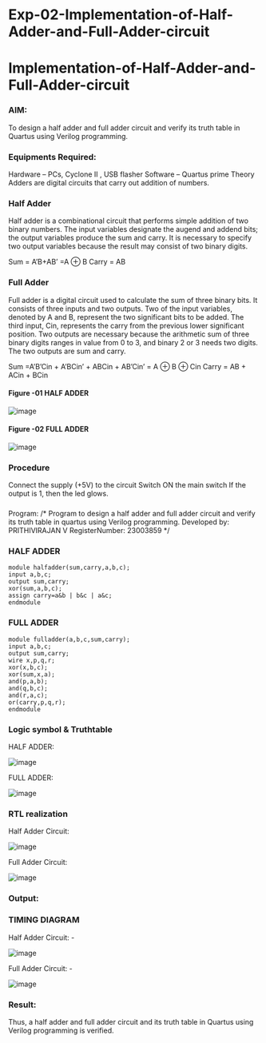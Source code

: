 # Exp-02-Implementation-of-Half-Adder-and-Full-Adder-circuit

# Implementation-of-Half-Adder-and-Full-Adder-circuit
### AIM:
To design a half adder and full adder circuit and verify its truth table in Quartus using Verilog programming.

### Equipments Required:
Hardware – PCs, Cyclone II , USB flasher
Software – Quartus prime
Theory
Adders are digital circuits that carry out addition of numbers.

### Half Adder
Half adder is a combinational circuit that performs simple addition of two binary numbers. The input variables designate the augend and addend bits; the output variables produce the sum and carry. It is necessary to specify two output variables because the result may consist of two binary digits.

Sum = A’B+AB’ =A ⊕ B Carry = AB

### Full Adder
Full adder is a digital circuit used to calculate the sum of three binary bits. It consists of three inputs and two outputs. Two of the input variables, denoted by A and B, represent the two significant bits to be added. The third input, Cin, represents the carry from the previous lower significant position. Two outputs are necessary because the arithmetic sum of three binary digits ranges in value from 0 to 3, and binary 2 or 3 needs two digits. The two outputs are sum and carry.

Sum =A’B’Cin + A’BCin’ + ABCin + AB’Cin’ = A ⊕ B ⊕ Cin Carry = AB + ACin + BCin

#### Figure -01 HALF ADDER 
![image](https://user-images.githubusercontent.com/36288975/163552156-a13e5a56-c638-4110-97d9-8896907c8d25.png)

#### Figure -02 FULL ADDER 

![image](https://user-images.githubusercontent.com/36288975/163552057-b3547877-6d07-45b4-b7e0-bcfebfad9e1d.png)

### Procedure

Connect the supply (+5V) to the circuit
Switch ON the main switch
If the output is 1, then the led glows.
### 
Program:
/*
Program to design a half adder and full adder circuit and verify its truth table in quartus using Verilog programming.
Developed by: PRITHIVIRAJAN V
RegisterNumber: 23003859
*/
### HALF ADDER
~~~
module halfadder(sum,carry,a,b,c);
input a,b,c;
output sum,carry;
xor(sum,a,b,c);
assign carry=a&b | b&c | a&c;
endmodule
~~~

### FULL ADDER
~~~
module fulladder(a,b,c,sum,carry);
input a,b,c;
output sum,carry;
wire x,p,q,r;
xor(x,b,c);
xor(sum,x,a);
and(p,a,b);
and(q,b,c);
and(r,a,c);
or(carry,p,q,r);
endmodule
~~~

### Logic symbol & Truthtable
HALF ADDER:

![image](https://github.com/Prithivirajan2911/Exp-02-Implementation-of-Half-Adder-and-Full-Adder-circuit/assets/147020085/bdc6716b-f269-4c3d-a900-6b4314304c9e)

FULL ADDER:

![image](https://github.com/Prithivirajan2911/Exp-02-Implementation-of-Half-Adder-and-Full-Adder-circuit/assets/147020085/13fd80d3-ae04-477c-8bca-2f79d870fa2d)

### RTL realization
Half Adder Circuit: 

![image](https://github.com/Prithivirajan2911/Exp-02-Implementation-of-Half-Adder-and-Full-Adder-circuit/assets/147020085/8ac0eede-9e45-4586-8394-d09529c789ad)

Full Adder Circuit: 

![image](https://github.com/Prithivirajan2911/Exp-02-Implementation-of-Half-Adder-and-Full-Adder-circuit/assets/147020085/23b33073-c281-4fab-a239-c11ef1727603)
### Output:
### TIMING DIAGRAM
Half Adder Circuit: -

![image](https://github.com/Prithivirajan2911/Exp-02-Implementation-of-Half-Adder-and-Full-Adder-circuit/assets/147020085/c1f7edcc-4ec7-4e53-9e3a-e16e3fc590ff)

Full Adder Circuit: -

![image](https://github.com/Prithivirajan2911/Exp-02-Implementation-of-Half-Adder-and-Full-Adder-circuit/assets/147020085/5f469b12-c7b7-4f6d-9fba-428b5d80ffb9)

### Result:
Thus, a half adder and full adder circuit and its truth table in Quartus using Verilog programming is verified.
